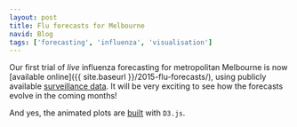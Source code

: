 ```yaml
---
layout: post
title: Flu forecasts for Melbourne
navid: Blog
tags: ['forecasting', 'influenza', 'visualisation']
---
```


Our first trial of *live* influenza forecasting for metropolitan Melbourne is
now [available online]({{ site.baseurl }}/2015-flu-forecasts/), using
publicly available [surveillance data](http://ideas.health.vic.gov.au/).
It will be very exciting to see how the forecasts evolve in the coming months!

And yes, the animated plots are
[built](https://github.com/robmoss/2015-flu-forecasts/blob/gh-pages/plot.js)
with `D3.js`.
